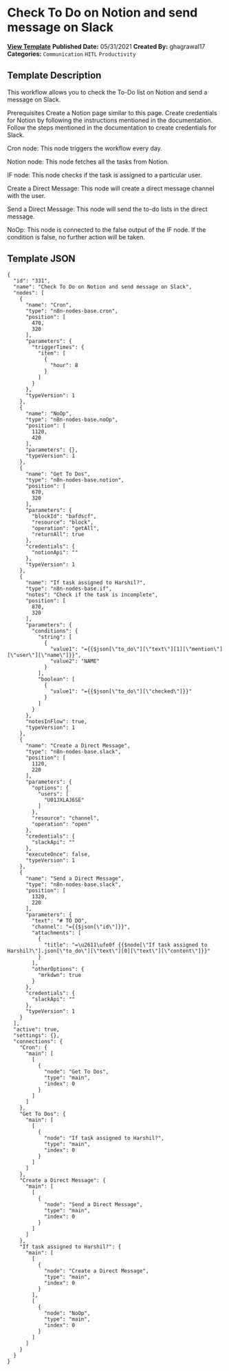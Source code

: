 # Check To Do on Notion and send message on Slack

**[View Template](https://n8n.io/workflows/1105-/)**  **Published Date:** 05/31/2021  **Created By:** ghagrawal17  **Categories:** `Communication` `HITL` `Productivity`  

## Template Description

This workflow allows you to check the To-Do list on Notion and send a message on Slack.

Prerequisites
Create a Notion page similar to this page.
Create credentials for Notion by following the instructions mentioned in the documentation.
Follow the steps mentioned in the documentation to create credentials for Slack.

Cron node: This node triggers the workflow every day.

Notion node: This node fetches all the tasks from Notion.

IF node: This node checks if the task is assigned to a particular user.

Create a Direct Message: This node will create a direct message channel with the user.

Send a Direct Message: This node will send the to-do lists in the direct message.

NoOp: This node is connected to the false output of the IF node. If the condition is false, no further action will be taken.

## Template JSON

```
{
  "id": "331",
  "name": "Check To Do on Notion and send message on Slack",
  "nodes": [
    {
      "name": "Cron",
      "type": "n8n-nodes-base.cron",
      "position": [
        470,
        320
      ],
      "parameters": {
        "triggerTimes": {
          "item": [
            {
              "hour": 8
            }
          ]
        }
      },
      "typeVersion": 1
    },
    {
      "name": "NoOp",
      "type": "n8n-nodes-base.noOp",
      "position": [
        1120,
        420
      ],
      "parameters": {},
      "typeVersion": 1
    },
    {
      "name": "Get To Dos",
      "type": "n8n-nodes-base.notion",
      "position": [
        670,
        320
      ],
      "parameters": {
        "blockId": "bafdscf",
        "resource": "block",
        "operation": "getAll",
        "returnAll": true
      },
      "credentials": {
        "notionApi": ""
      },
      "typeVersion": 1
    },
    {
      "name": "If task assigned to Harshil?",
      "type": "n8n-nodes-base.if",
      "notes": "Check if the task is incomplete",
      "position": [
        870,
        320
      ],
      "parameters": {
        "conditions": {
          "string": [
            {
              "value1": "={{$json[\"to_do\"][\"text\"][1][\"mention\"][\"user\"][\"name\"]}}",
              "value2": "NAME"
            }
          ],
          "boolean": [
            {
              "value1": "={{$json[\"to_do\"][\"checked\"]}}"
            }
          ]
        }
      },
      "notesInFlow": true,
      "typeVersion": 1
    },
    {
      "name": "Create a Direct Message",
      "type": "n8n-nodes-base.slack",
      "position": [
        1120,
        220
      ],
      "parameters": {
        "options": {
          "users": [
            "U01JXLAJ6SE"
          ]
        },
        "resource": "channel",
        "operation": "open"
      },
      "credentials": {
        "slackApi": ""
      },
      "executeOnce": false,
      "typeVersion": 1
    },
    {
      "name": "Send a Direct Message",
      "type": "n8n-nodes-base.slack",
      "position": [
        1320,
        220
      ],
      "parameters": {
        "text": "# TO DO",
        "channel": "={{$json[\"id\"]}}",
        "attachments": [
          {
            "title": "=\u2611\ufe0f {{$node[\"If task assigned to Harshil?\"].json[\"to_do\"][\"text\"][0][\"text\"][\"content\"]}}"
          }
        ],
        "otherOptions": {
          "mrkdwn": true
        }
      },
      "credentials": {
        "slackApi": ""
      },
      "typeVersion": 1
    }
  ],
  "active": true,
  "settings": {},
  "connections": {
    "Cron": {
      "main": [
        [
          {
            "node": "Get To Dos",
            "type": "main",
            "index": 0
          }
        ]
      ]
    },
    "Get To Dos": {
      "main": [
        [
          {
            "node": "If task assigned to Harshil?",
            "type": "main",
            "index": 0
          }
        ]
      ]
    },
    "Create a Direct Message": {
      "main": [
        [
          {
            "node": "Send a Direct Message",
            "type": "main",
            "index": 0
          }
        ]
      ]
    },
    "If task assigned to Harshil?": {
      "main": [
        [
          {
            "node": "Create a Direct Message",
            "type": "main",
            "index": 0
          }
        ],
        [
          {
            "node": "NoOp",
            "type": "main",
            "index": 0
          }
        ]
      ]
    }
  }
}
```
